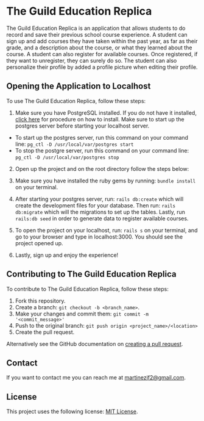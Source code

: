 # The Guild Education Replica

The Guild Education Replica is an application that allows students to do record and save their previous school course experience. A student can sign up and add courses they have taken within the past year, as far as their grade, and a description about the course, or what they learned about the course. A student can also register for available courses. Once registered, if they want to unregister, they can surely do so. The student can also personalize their profile by added a profile picture when editing their profile.

## Opening the Application to Localhost

To use The Guild Education Replica, follow these steps:

1. Make sure you have PostgreSQL installed. If you do not have it installed, [click here](https://www.robinwieruch.de/postgres-sql-macos-setup) for procedure on how to install. Make sure to start up the postgres server before starting your localhost server.

- To start up the postgres server, run this command on your command line: `pg_ctl -D /usr/local/var/postgres start`
- To stop the postgre server, run this command on your command line: `pg_ctl -D /usr/local/var/postgres stop`

2. Open up the project and on the root directory follow the steps below:

3. Make sure you have installed the ruby gems by running: `bundle install` on your terminal.

4. After starting your postgres server, run: `rails db:create` which will create the development files for your database. Then run: `rails db:migrate` which will the migrations to set up the tables. Lastly, run `rails:db seed` in order to generate data to register available courses.

5. To open the project on your localhost, run: `rails s` on your terminal, and go to your browser and type in localhost:3000. You should see the project opened up.

6. Lastly, sign up and enjoy the experience!

## Contributing to The Guild Education Replica

To contribute to The Guild Education Replica, follow these steps:

1. Fork this repository.
2. Create a branch: `git checkout -b <branch_name>`.
3. Make your changes and commit them: `git commit -m '<commit_message>'`
4. Push to the original branch: `git push origin <project_name>/<location>`
5. Create the pull request.

Alternatively see the GitHub documentation on [creating a pull request](https://help.github.com/en/github/collaborating-with-issues-and-pull-requests/creating-a-pull-request).

## Contact

If you want to contact me you can reach me at <martinezjf2@gmail.com>.

## License

This project uses the following license: [MIT License](LICENSE.txt).
